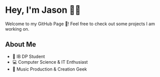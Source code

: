 # Hey, I'm Jason 👋🏻
Welcome to my GitHub Page 🥳! Feel free to check out some projects I am working on.

## About Me
- 🏫 IB DP Student 
- 💻 Computer Science & IT Enthusiast
- 🎹 Music Production & Creation Geek



<!--
**JY0850/JY0850** is a ✨ _special_ ✨ repository because its `README.md` (this file) appears on your GitHub profile.

Here are some ideas to get you started:

- 🔭 I’m currently working on ...
- 🌱 I’m currently learning ...
- 👯 I’m looking to collaborate on ...
- 🤔 I’m looking for help with ...
- 💬 Ask me about ...
- 📫 How to reach me: ...
- 😄 Pronouns: ...
- ⚡ Fun fact: ...
-->
